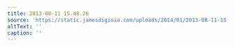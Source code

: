 ```yaml
---
title: 2013-08-11 15.48.26
source: 'https://static.jamesdigioia.com/uploads/2014/01/2013-08-11-15-48-26-scaled.jpg'
altText: ''
caption: ''
---
```


